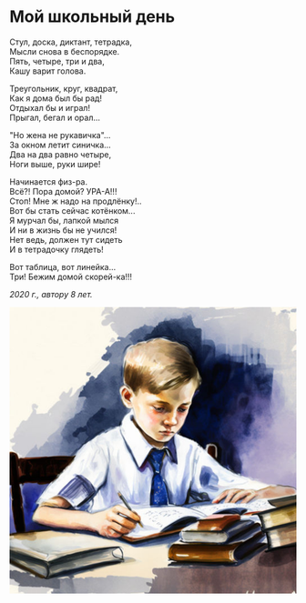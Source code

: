 # Мой школьный день

Стул, доска, диктант, тетрадка,  
Мысли снова в беспорядке.  
Пять, четыре, три и два,  
Кашу варит голова.

Треугольник, круг, квадрат,  
Как я дома был бы рад!  
Отдыхал бы и играл!  
Прыгал, бегал и орал...

"Но жена не рукавичка"...  
За окном летит синичка...  
Два на два равно четыре,  
Ноги выше, руки шире!

Начинается физ-ра.  
Всё?! Пора домой? УРА-А!!!  
Стоп! Мне ж надо на продлёнку!..  
Вот бы стать сейчас котёнком...  
Я мурчал бы, лапкой мылся  
И ни в жизнь бы не учился!  
Нет ведь, должен тут сидеть  
И в тетрадочку глядеть!

Вот таблица, вот линейка...  
Три! Бежим домой скорей-ка!!!

*2020 г., автору 8 лет.*

![Мой школьный день](../images/my-school-day.jpg)
